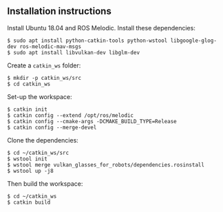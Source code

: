 

## Installation instructions
Install Ubuntu 18.04 and ROS Melodic. Install these dependencies:
```
$ sudo apt install python-catkin-tools python-wstool libgoogle-glog-dev ros-melodic-mav-msgs
$ sudo apt install libvulkan-dev libglm-dev
``` 

Create a `catkin_ws` folder:
```
$ mkdir -p catkin_ws/src
$ cd catkin_ws
```
Set-up the workspace:
```
$ catkin init
$ catkin config --extend /opt/ros/melodic
$ catkin config --cmake-args -DCMAKE_BUILD_TYPE=Release
$ catkin config --merge-devel
```

Clone the dependencies:
```
$ cd ~/catkin_ws/src
$ wstool init
$ wstool merge vulkan_glasses_for_robots/dependencies.rosinstall
$ wstool up -j8
```  

Then build the workspace:
```
$ cd ~/catkin_ws
$ catkin build
```  



